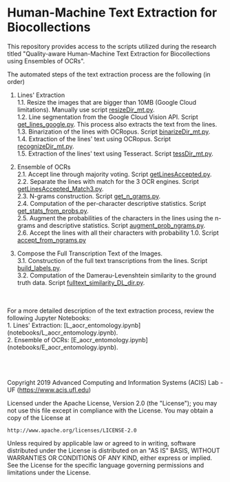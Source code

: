 # Human-Machine Text Extraction for Biocollections
This repository provides access to the scripts utilized during the research titled "Quality-aware Human-Machine Text Extraction for Biocollections using Ensembles of OCRs".

The automated steps of the text extraction process are the following (in order)
1. Lines' Extraction<br/>
1.1. Resize the images that are bigger than 10MB (Google Cloud limitations). Manually use script [resizeDir_mt.py](src/resizeDir_mt.py).<br/>
1.2. Line segmentation from the Google Cloud Vision API. Script [get_lines_google.py](src/get_lines_google.py). This process also extracts the text from the lines.<br/>
1.3. Binarization of the lines with OCRopus. Script [binarizeDir_mt.py](src/binarizeDir_mt.py).<br/>
1.4. Extraction of the lines' text using OCRopus. Script [recognizeDir_mt.py](src/recognizeDir_mt.py).<br/>
1.5. Extraction of the lines' text using Tesseract. Script [tessDir_mt.py](src/tessDir_mt.py).<br/>

2. Ensemble of OCRs<br/>
2.1. Accept line through majority voting. Script [getLinesAccepted.py](src/getLinesAccepted.py).<br/>
2.2. Separate the lines with match for the 3 OCR engines. Script [getLinesAccepted_Match3.py](src/getLinesAccepted_Match3.py).<br/>
2.3. N-grams construction. Script [get_n_grams.py](src/get_n_grams.py).<br/>
2.4. Computation of the per-character descriptive statistics. Script [get_stats_from_probs.py](src/get_stats_from_probs.py).<br/>
2.5. Augment the probabilities of the characters in the lines using the n-grams and descriptive statistics. Script [augment_prob_ngrams.py](src/augment_prob_ngrams.py).<br/>
2.6. Accept the lines with all their characters with probability 1.0. Script [accept_from_ngrams.py](src/accept_from_ngrams.py)<br/>

3. Compose the Full Transcription Text of the Images.<br/>
3.1. Construction of the full text transcriptions from the lines. Script [build_labels.py](src/build_labels.py).<br/>
3.2. Computation of the Damerau-Levenshtein similarity to the ground truth data. Script [fulltext_similarity_DL_dir.py](src/fulltext_similarity_DL_dir.py).<br/>
<br/>
<br/>
For a more detailed description of the text extraction process, review the following Jupyter Notebooks:<br/>
1. Lines' Extraction: [L_aocr_entomology.ipynb](notebooks/L_aocr_entomology.ipynb).<br/>
2. Ensemble of OCRs: [E_aocr_entomology.ipynb](notebooks/E_aocr_entomology.ipynb).<br/>
<br/><br/><br/>

Copyright 2019 Advanced Computing and Information Systems (ACIS) Lab - UF (https://www.acis.ufl.edu)

Licensed under the Apache License, Version 2.0 (the "License");
you may not use this file except in compliance with the License.
You may obtain a copy of the License at

    http://www.apache.org/licenses/LICENSE-2.0

Unless required by applicable law or agreed to in writing, software
distributed under the License is distributed on an "AS IS" BASIS,
WITHOUT WARRANTIES OR CONDITIONS OF ANY KIND, either express or implied.
See the License for the specific language governing permissions and
limitations under the License.